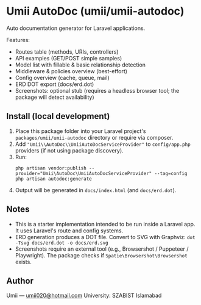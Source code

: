# Umii AutoDoc (umii/umii-autodoc)

Auto documentation generator for Laravel applications.

Features:
- Routes table (methods, URIs, controllers)
- API examples (GET/POST simple samples)
- Model list with fillable & basic relationship detection
- Middleware & policies overview (best-effort)
- Config overview (cache, queue, mail)
- ERD DOT export (docs/erd.dot)
- Screenshots: optional stub (requires a headless browser tool; the package will detect availability)

## Install (local development)

1. Place this package folder into your Laravel project's `packages/umii/umii-autodoc` directory or require via composer.
2. Add `"Umii\\AutoDoc\\UmiiAutoDocServiceProvider"` to `config/app.php` providers (if not using package discovery).
3. Run:
   ```
   php artisan vendor:publish --provider="Umii\AutoDoc\UmiiAutoDocServiceProvider" --tag=config
   php artisan autodoc:generate
   ```
4. Output will be generated in `docs/index.html` (and `docs/erd.dot`).

## Notes
- This is a starter implementation intended to be run inside a Laravel app. It uses Laravel's route and config systems.
- ERD generation produces a DOT file. Convert to SVG with Graphviz: `dot -Tsvg docs/erd.dot -o docs/erd.svg`
- Screenshots require an external tool (e.g., Browsershot / Puppeteer / Playwright). The package checks if `Spatie\Browsershot\Browsershot` exists.

## Author
Umii — umii020@hotmail.com
University: SZABIST Islamabad


